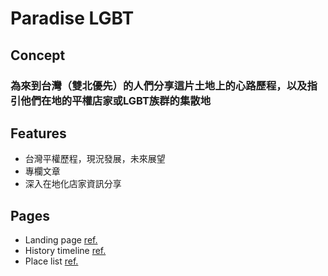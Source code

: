# Paradise LGBT

## Concept

### 為來到台灣（雙北優先）的人們分享這片土地上的心路歷程，以及指引他們在地的平權店家或LGBT族群的集散地

## Features

* 台灣平權歷程，現況發展，未來展望
* 專欄文章
* 深入在地化店家資訊分享

## Pages

* Landing page [ref.](https://bueno.co/)
* History timeline [ref.](https://www.50cinquante.be/)
* Place list [ref.](https://www.airbnb.com.tw/)
